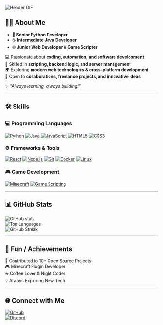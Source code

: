 
![Header GIF](https://media.giphy.com/media/3o7qE1YN7aBOFPRw8E/giphy.gif)

## 👨‍💻 About Me
- 🚀 **Senior Python Developer**  
- ☕ **Intermediate Java Developer**  
- 🌐 **Junior Web Developer & Game Scripter**  

💻 Passionate about **coding, automation, and software development**  
🔧 Skilled in **scripting, backend logic, and server management**  
🌍 Exploring **modern web technologies & cross-platform development**  
📩 Open to **collaborations, freelance projects, and innovative ideas**

✨ *"Always learning, always building!"*  

---

## 🛠️ Skills

### 💻 Programming Languages
[![Python](https://img.shields.io/badge/Python-FFD43B?style=for-the-badge&logo=python&logoColor=blue)](https://www.python.org/)
[![Java](https://img.shields.io/badge/Java-007396?style=for-the-badge&logo=java&logoColor=white)](https://www.java.com/)
[![JavaScript](https://img.shields.io/badge/JavaScript-F7DF1E?style=for-the-badge&logo=javascript&logoColor=black)](https://www.javascript.com/)
[![HTML5](https://img.shields.io/badge/HTML5-E34F26?style=for-the-badge&logo=html5&logoColor=white)](https://developer.mozilla.org/en-US/docs/Web/HTML)
[![CSS3](https://img.shields.io/badge/CSS3-1572B6?style=for-the-badge&logo=css3&logoColor=white)](https://developer.mozilla.org/en-US/docs/Web/CSS)

### ⚙️ Frameworks & Tools
[![React](https://img.shields.io/badge/React-20232A?style=for-the-badge&logo=react&logoColor=61DAFB)](https://reactjs.org/)
[![Node.js](https://img.shields.io/badge/Node.js-339933?style=for-the-badge&logo=node.js&logoColor=white)](https://nodejs.org/)
[![Git](https://img.shields.io/badge/Git-F05032?style=for-the-badge&logo=git&logoColor=white)](https://git-scm.com/)
[![Docker](https://img.shields.io/badge/Docker-2496ED?style=for-the-badge&logo=docker&logoColor=white)](https://www.docker.com/)
[![Linux](https://img.shields.io/badge/Linux-FCC624?style=for-the-badge&logo=linux&logoColor=black)](https://www.linux.org/)

### 🎮 Game Development
[![Minecraft](https://img.shields.io/badge/Minecraft-47A248?style=for-the-badge)](https://www.minecraft.net/)
[![Game Scripting](https://img.shields.io/badge/Game_Scripting-9B59B6?style=for-the-badge)](https://unity.com/)

---

## 📊 GitHub Stats
![GitHub stats](https://github-readme-stats.vercel.app/api?username=amiraliT-88&show_icons=true&theme=radical)  
![Top Languages](https://github-readme-stats.vercel.app/api/top-langs/?username=amiraliT-88&layout=compact&theme=radical)  
![GitHub Streak](https://github-readme-streak-stats.herokuapp.com/?user=amiraliT-88&theme=radical)

---

## 🎯 Fun / Achievements
🌟 Contributed to 10+ Open Source Projects  
🎮 Minecraft Plugin Developer  
☕ Coffee Lover & Night Coder  
💡 Always Exploring New Tech

---

## 🌐 Connect with Me
[![GitHub](https://img.shields.io/badge/GitHub-%2312100E.svg?style=flat-square&logo=github&logoColor=white)](https://github.com/amiraliT-88)  
[![Discord](https://img.shields.io/badge/Discord-%235865F2.svg?style=flat-square&logo=discord&logoColor=white)](https://discord.com/users/329074520784764930)
